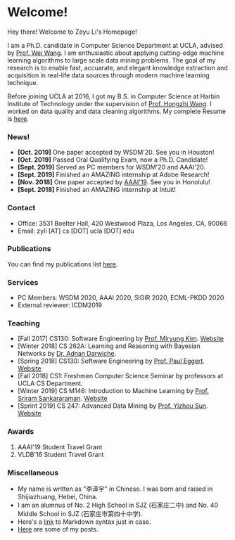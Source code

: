 # Welcome!

Hey there! Welcome to Zeyu Li's Homepage!

I am a Ph.D. candidate in Computer Science Department at UCLA, advised by [Prof. Wei Wang](http://web.cs.ucla.edu/~weiwang).
I am enthusiastic about applying cutting-edge machine learning algorithms to large scale data mining problems.
The goal of my research is to enable fast, accuarate, and elegant knowledge extraction and acquisition in real-life data
sources through modern machine learning technique.

Before joining UCLA at 2016, I got my B.S. in Computer Science at Harbin Institute of Technology under the supervision of 
[Prof. Hongzhi Wang](http://homepage.hit.edu.cn/pages/wang). I worked on data quality and data cleaning algorithms.
My complete Resume is [here](./pdfs/Resume-Zeyu.pdf).


### News!
- **[Oct. 2019]** One paper accepted by WSDM'20. See you in Houston!
- **[Oct. 2019]** Passed Oral Qualifying Exam, now a Ph.D. Candidate!
- **[Sept. 2019]** Served as PC members for WSDM'20 and AAAI'20.
- **[Sept. 2019]** Finished an AMAZING internship at Adobe Research!
- **[Nov. 2018]** One paper accepted by [AAAI'19](https://aaai.org/Conferences/AAAI-19). See you in Honolulu!
- **[Sept. 2018]** Finished an AMAZING internship at Intuit!

### Contact
- Office: 3531 Boelter Hall, 420 Westwood Plaza, Los Angeles, CA, 90066
- Email: zyli [AT] cs [DOT] ucla [DOT] edu

### Publications
You can find my publications list [here](./pages/publications.html).

### Services
- PC Members: WSDM 2020, AAAI 2020, SIGIR 2020, ECML-PKDD 2020
- External reviewer: ICDM2019

### Teaching
- [Fall 2017] CS130: Software Engineering by [Prof. Miryung Kim](http://web.cs.ucla.edu/~miryung/index.html). [Website](http://web.cs.ucla.edu/~miryung/teaching/CS130-Fall2017/main.html)
- [Winter 2018] CS 262A: Learning and Reasoning with Bayesian Networks by [Dr. Adnan Darwiche](http://web.cs.ucla.edu/~darwiche/).
- [Spring 2018] CS130: Software Engineering by [Prof. Paul Eggert](https://samueli.ucla.edu/people/paul-eggert/). [Website](http://web.cs.ucla.edu/classes/spring18/cs130/)
- [Fall 2018] CS1: Freshmen Computer Science Seminar by professors at UCLA CS Department.
- [Winter 2019] CS M146: Introduction to Machine Learning by [Prof. Sriram Sankararaman](http://web.cs.ucla.edu/~sriram/). [Website](http://web.cs.ucla.edu/~sriram/courses/cm146.winter-2019/html/index.html)
- [Sprint 2019] CS 247: Advanced Data Mining by [Prof. Yizhou Sun](http://web.cs.ucla.edu/~yzsun/). [Website](https://sites.google.com/view/cs-247/home)

### Awards
1. AAAI'19 Student Travel Grant
2. VLDB'16 Student Travel Grant

### Miscellaneous
- My name is written as "李泽宇" in Chinese. I was born and raised in Shijiazhuang, Hebei, China. 
- I am an alumnus of No. 2 High School in SJZ (石家庄二中) and No. 40 Middle School in SJZ (石家庄市第四十中学).
- Here's a [link](https://help.github.com/articles/basic-writing-and-formatting-syntax) to Markdown syntax just in case.
- [Here](./blogs/blog_index.html) are some of my posts.

